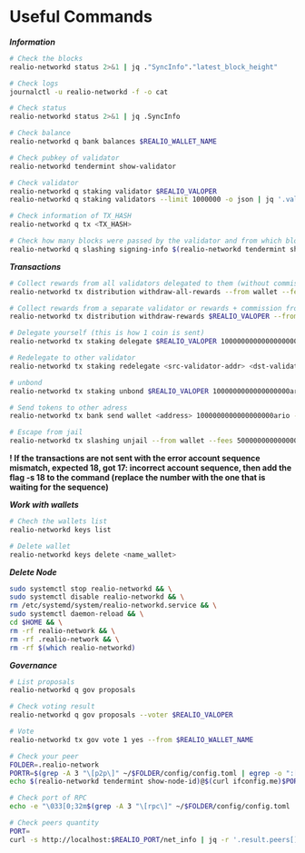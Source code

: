 # Useful Commands

_**Information**_

```bash
# Check the blocks
realio-networkd status 2>&1 | jq ."SyncInfo"."latest_block_height"
```

```bash
# Check logs
journalctl -u realio-networkd -f -o cat
```

```bash
# Check status
realio-networkd status 2>&1 | jq .SyncInfo
```

```bash
# Check balance
realio-networkd q bank balances $REALIO_WALLET_NAME
```

```bash
# Check pubkey of validator
realio-networkd tendermint show-validator
```

```bash
# Check validator
realio-networkd q staking validator $REALIO_VALOPER
realio-networkd q staking validators --limit 1000000 -o json | jq '.validators[] | select(.description.moniker="$REALIO_VALOPER")' | jq
```

```bash
# Check information of TX_HASH
realio-networkd q tx <TX_HASH>
```

```bash
# Check how many blocks were passed by the validator and from which block the asset
realio-networkd q slashing signing-info $(realio-networkd tendermint show-validator)
```

_**Transactions**_

```bash
# Collect rewards from all validators delegated to them (without commission)
realio-networkd tx distribution withdraw-all-rewards --from wallet --fees 5000000000000000ario --gas=300000 -y
```

```bash
# Collect rewards from a separate validator or rewards + commission from your own validator
realio-networkd tx distribution withdraw-rewards $REALIO_VALOPER --from wallet --fees 5000000000000000ario --gas=300000 --commission -y
```

```bash
# Delegate yourself (this is how 1 coin is sent)
realio-networkd tx staking delegate $REALIO_VALOPER 1000000000000000000ario --from wallet --fees 5000000000000000ario --gas=300000 -y
```

```bash
# Redelegate to other validator
realio-networkd tx staking redelegate <src-validator-addr> <dst-validator-addr> 1000000000000000000ario --from wallet --fees 5000000000000000ario --gas=300000 -y
```

```bash
# unbond 
realio-networkd tx staking unbond $REALIO_VALOPER 1000000000000000000ario --from wallet --fees 5000000000000000ario --gas=300000 -y
```

```bash
# Send tokens to other adress
realio-networkd tx bank send wallet <address> 1000000000000000000ario --fees 5000000000000000ario --gas=300000 -y
```

```bash
# Escape from jail
realio-networkd tx slashing unjail --from wallet --fees 5000000000000000ario --gas=300000 -y
```

**! If the transactions are not sent with the error account sequence mismatch, expected 18, got 17: incorrect account sequence, then add the flag -s 18 to the command (replace the number with the one that is waiting for the sequence)**

_**Work with wallets**_

```bash
# Chech the wallets list
realio-networkd keys list
```

```bash
# Delete wallet
realio-networkd keys delete <name_wallet>
```

_**Delete Node**_

```bash
sudo systemctl stop realio-networkd && \
sudo systemctl disable realio-networkd && \
rm /etc/systemd/system/realio-networkd.service && \
sudo systemctl daemon-reload && \
cd $HOME && \
rm -rf realio-network && \
rm -rf .realio-network && \
rm -rf $(which realio-networkd)
```

_**Governance**_

```bash
# List proposals
realio-networkd q gov proposals
```

```bash
# Check voting result
realio-networkd q gov proposals --voter $REALIO_VALOPER
```

```bash
# Vote 
realio-networkd tx gov vote 1 yes --from $REALIO_WALLET_NAME
```

```bash
# Check your peer
FOLDER=.realio-network
PORTR=$(grep -A 3 "\[p2p\]" ~/$FOLDER/config/config.toml | egrep -o ":[0-9]+") && \
echo $(realio-networkd tendermint show-node-id)@$(curl ifconfig.me)$PORTR
```

```bash
# Check port of RPC
echo -e "\033[0;32m$(grep -A 3 "\[rpc\]" ~/$FOLDER/config/config.toml | egrep -o ":[0-9]+")\033[0m"
```

```bash
# Check peers quantity
PORT=
curl -s http://localhost:$REALIO_PORT/net_info | jq -r '.result.peers[] | "\(.node_info.id)@\(.remote_ip):\(.node_info.listen_addr | split(":")[2])"' | wc -l
```
